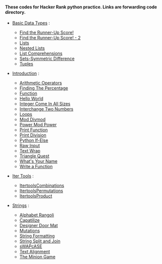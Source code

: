 #### These codes for Hacker Rank python practice. Links are forwarding code directory.


+ [Basic Data Types](https://github.com/rection/HackerRank/tree/upgrade/python/HackerRank/Python/Basic%20Data%20Types) :
  + [Find the Runner-Up Score!](https://github.com/rection/HackerRank/blob/upgrade/python/HackerRank/Python/Basic%20Data%20Types/Find%20the%20Runner-Up%20Score!.py)
  + [Find the Runner-Up Score! - 2](https://github.com/rection/HackerRank/blob/upgrade/python/HackerRank/Python/Basic%20Data%20Types/Find%20the%20Runner-Up%20Score!%20-%202.py)
  + [Lists](https://github.com/rection/HackerRank/blob/upgrade/python/HackerRank/Python/Basic%20Data%20Types/Lists.py)
  + [Nested Lists](https://github.com/rection/HackerRank/blob/upgrade/python/HackerRank/Python/Basic%20Data%20Types/Nested%20Lists.py)
  + [List Comprehensions](https://github.com/rection/HackerRank/blob/upgrade/python/HackerRank/Python/Basic%20Data%20Types/List%20Comprehensions.py)
  + [Sets-Symmetric Difference](https://github.com/rection/HackerRank/blob/upgrade/python/HackerRank/Python/Basic%20Data%20Types/Sets-Symmetric%20Difference.py)
  + [Tuples](https://github.com/rection/HackerRank/blob/upgrade/python/HackerRank/Python/Basic%20Data%20Types/Tuples.py)

+ [Introduction](https://github.com/rection/HackerRank/tree/upgrade/python/HackerRank/Python/Introduction) :
  + [Arithmetic Operators](https://github.com/rection/HackerRank/blob/upgrade/python/HackerRank/Python/Introduction/Arithmetic_Operators.py)
  + [Finding The Percentage](https://github.com/rection/HackerRank/blob/upgrade/python/HackerRank/Python/Introduction/Finding_the_percentage.py)
  + [Function](https://github.com/rection/HackerRank/blob/upgrade/python/HackerRank/Python/Introduction/Function.py)
  + [Hello World](https://github.com/rection/HackerRank/blob/upgrade/python/HackerRank/Python/Introduction/HelloWorld.py)
  + [Integer Come In All Sizes](https://github.com/rection/HackerRank/blob/upgrade/python/HackerRank/Python/Introduction/Integer_Come_In_All_Sizes.py)
  + [Interchange Two Numbers](https://github.com/rection/HackerRank/blob/upgrade/python/HackerRank/Python/Introduction/Interchange_two_numbers.py)
  + [Loops](https://github.com/rection/HackerRank/blob/upgrade/python/HackerRank/Python/Introduction/Loops.py)
  + [Mod Divmod](https://github.com/rection/HackerRank/blob/upgrade/python/HackerRank/Python/Introduction/Mod_Divmod.py)
  + [Power Mod Power](https://github.com/rection/HackerRank/blob/upgrade/python/HackerRank/Python/Introduction/Power_ModPower.py)
  + [Print Function](https://github.com/rection/HackerRank/blob/upgrade/python/HackerRank/Python/Introduction/PrintFunction.py)
  + [Print Division](https://github.com/rection/HackerRank/blob/upgrade/python/HackerRank/Python/Introduction/Python_Division.py)
  + [Python If-Else](https://github.com/rection/HackerRank/blob/upgrade/python/HackerRank/Python/Introduction/PythonIf-Else.py)
  + [Raw Input](https://github.com/rection/HackerRank/blob/upgrade/python/HackerRank/Python/Introduction/RawInput.py)
  + [Text Wrap](https://github.com/rection/HackerRank/blob/upgrade/python/HackerRank/Python/Introduction/TextWrap.py)
  + [Triangle Quest](https://github.com/rection/HackerRank/blob/upgrade/python/HackerRank/Python/Introduction/Triangle_Quest.py)
  + [What's Your Name](https://github.com/rection/HackerRank/blob/upgrade/python/HackerRank/Python/Introduction/Whats_Your_Name.py)
  + [Write a Function](https://github.com/rection/HackerRank/blob/upgrade/python/HackerRank/Python/Introduction/WriteaFunction.py)

+ [Iter Tools](https://github.com/rection/HackerRank/tree/upgrade/python/HackerRank/Python/Iter%20Tools) :
  + [ItertoolsCombinations](https://github.com/rection/HackerRank/blob/upgrade/python/HackerRank/Python/Iter%20Tools/ItertoolsCombinations.py)
  + [ItertoolsPermutations](https://github.com/rection/HackerRank/blob/upgrade/python/HackerRank/Python/Iter%20Tools/ItertoolsPermutations.py)
  + [ItertoolsProduct](https://github.com/rection/HackerRank/blob/upgrade/python/HackerRank/Python/Iter%20Tools/ItertoolsProduct.py)

+ [Strings](https://github.com/rection/HackerRank/tree/upgrade/python/HackerRank/Python/Strings) :
  + [Alphabet Rangoli](https://github.com/rection/HackerRank/blob/upgrade/python/HackerRank/Python/Strings/AlphabetRangoli.py)
  + [Capatilize](https://github.com/rection/HackerRank/blob/upgrade/python/HackerRank/Python/Strings/Capatilize.py)
  + [Designer Door Mat](https://github.com/rection/HackerRank/blob/upgrade/python/HackerRank/Python/Strings/DesignerDoorMat.py)
  + [Mutations](https://github.com/rection/HackerRank/blob/upgrade/python/HackerRank/Python/Strings/Mutations.py)
  + [String Formatting](https://github.com/rection/HackerRank/blob/upgrade/python/HackerRank/Python/Strings/StringFormatting.py)
  + [String Split and Join](https://github.com/rection/HackerRank/blob/upgrade/python/HackerRank/Python/Strings/StringSplitandJoin.py)
  + [sWAPcASE](https://github.com/rection/HackerRank/blob/upgrade/python/HackerRank/Python/Strings/sWAPcASE.py)
  + [Text Alignment](https://github.com/rection/HackerRank/blob/upgrade/python/HackerRank/Python/Strings/TextAlignment.py)
  + [The Minion Game](https://github.com/rection/HackerRank/blob/upgrade/python/HackerRank/Python/Strings/TheMinionGame.py)
